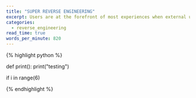 ```yaml
---
title: "SUPER REVERSE ENGINEERING"
excerpt: Users are at the forefront of most experiences when external users or customers interact with a company...
categories:
  - reverse_engineering
read_time: true
words_per_minute: 820
---
```



{% highlight python %}

def print():
  print("testing")

if i in range(6)

{% endhighlight %}
